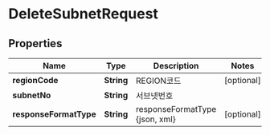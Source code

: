 
# DeleteSubnetRequest

## Properties
Name | Type | Description | Notes
------------ | ------------- | ------------- | -------------
**regionCode** | **String** | REGION코드 |  [optional]
**subnetNo** | **String** | 서브넷번호 | 
**responseFormatType** | **String** | responseFormatType {json, xml} |  [optional]



